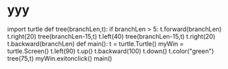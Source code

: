 # yyy
import turtle
def tree(branchLen,t):
if branchLen > 5:
t.forward(branchLen)
t.right(20)
tree(branchLen-15,t)
t.left(40)
tree(branchLen-15,t)
t.right(20)
t.backward(branchLen)
def main():
t = turtle.Turtle()
myWin = turtle.Screen()
t.left(90)
t.up()
t.backward(100)
t.down()
t.color("green")
tree(75,t)
myWin.exitonclick()
main()
